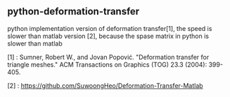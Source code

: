 ## python-deformation-transfer
python implementation  version of deformation transfer[1], the speed is slower than matlab version [2], because the spase matrix in python 
is slower than matlab

[1] : Sumner, Robert W., and Jovan Popović. "Deformation transfer for triangle meshes." ACM Transactions on Graphics (TOG) 23.3 (2004): 399-405.

[2] : https://github.com/SuwoongHeo/Deformation-Transfer-Matlab
